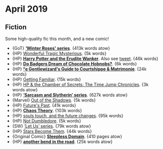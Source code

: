 # April 2019

## Fiction

Some high-quality fic this month, and a new comic!

 - {GoT} **[‘Winter Roses’ series](https://archiveofourown.org/series/901533)**. {413k words atow}
 - {HP} [Wonderful Tragic Mysterious](https://archiveofourown.org/works/278272). {5k words}
 - {HP} **[Harry Potter and the Erudite Wanker](https://archiveofourown.org/works/1550450)**. Also see [tweet](https://twitter.com/passcod/status/1115518423243476995). {46k words}
 - {HP} **[Do Badgers Dream of Chocolate Hobnobs?](https://archiveofourown.org/works/17439230)**. {6k words}
 - {HP} **[ʸe Gentlewizard's Guide to Courtshippe & Matrimonie](https://archiveofourown.org/works/1550243)**. {24k words}
 - {HP} [Getting Familiar](https://archiveofourown.org/works/1550324). {15k words}
 - {HP} [HP & the Chamber of Secrets: The Time Jump Chronicles](https://archiveofourown.org/works/18468757). {3k words atow}
 - {HP} **[‘Sarcasm and Slytherin’ series](https://archiveofourown.org/series/863648)**. {627k words atow}
 - {Marvel} [Out of the Shadows](https://archiveofourown.org/works/18462290). {5k words}
 - {HP} [Future's Past](https://archiveofourown.org/works/6762790). {41k words}
 - {HP} **[Chaos Theory](https://archiveofourown.org/works/12479128)**. {103k words}
 - {HP} [souls touch, and the future changes](https://archiveofourown.org/works/13893606). {95k words}
 - {HP} [Not Dumbledore](https://www.fanfiction.net/s/13266686). {5k words}
 - {SW} [‘Let Us’ series](https://archiveofourown.org/series/1076118). {79k words atow}
 - {HP} [Stars Become Them](https://archiveofourown.org/works/8177603). {44k words}
 - {Original Comic} **[Sleepless Domain](http://www.sleeplessdomain.com)**. {410 pages atow}
 - {HP} **[another bend in the road](https://archiveofourown.org/works/18549484)**. {25k words atow}
